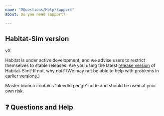```yaml
---
name: "❓Questions/Help/Support"
about: Do you need support?

---
```


## Habitat-Sim version
vX

Habitat is under active development, and we advise users to restrict themselves to stable releases. Are you using the latest [release version](https://github.com/facebookresearch/habitat-sim/releases) of Habitat-Sim? If not, why not?
(We may not be able to help with problems in earlier versions.)

Master branch contains 'bleeding edge' code and should be used at your own risk.

## ❓ Questions and Help
